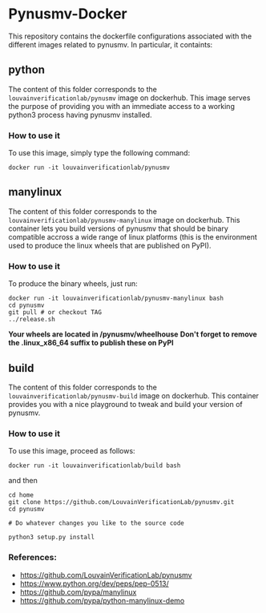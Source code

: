 # Pynusmv-Docker

This repository contains the dockerfile configurations associated with the different images related to pynusmv.
In particular, it containts:

## python
The content of this folder corresponds to the `louvainverificationlab/pynusmv` image on dockerhub. 
This image serves the purpose of providing you with an immediate access to a working python3 process having pynusmv installed.

### How to use it
To use this image, simply type the following command:
```
docker run -it louvainverificationlab/pynusmv
```

## manylinux
The content of this folder corresponds to the `louvainverificationlab/pynusmv-manylinux` image on dockerhub.
This container lets you build versions of pynusmv that should be binary compatible accross a wide range of linux platforms (this is the environment used to produce the linux wheels that are published on PyPI).

### How to use it
To produce the binary wheels, just run: 
```
docker run -it louvainverificationlab/pynusmv-manylinux bash
cd pynusmv
git pull # or checkout TAG
../release.sh
```

**Your wheels are located in /pynusmv/wheelhouse**
**Don't forget to remove the .linux_x86_64 suffix to publish these on PyPI**

## build
The content of this folder corresponds to the `louvainverificationlab/pynusmv-build` image on dockerhub.
This container provides you with a nice playground to tweak and build your version of pynusmv.

### How to use it
To use this image, proceed as follows:
```
docker run -it louvainverificationlab/build bash
```

and then
```
cd home
git clone https://github.com/LouvainVerificationLab/pynusmv.git
cd pynusmv

# Do whatever changes you like to the source code

python3 setup.py install
```

### References:
- https://github.com/LouvainVerificationLab/pynusmv
- https://www.python.org/dev/peps/pep-0513/
- https://github.com/pypa/manylinux
- https://github.com/pypa/python-manylinux-demo 
